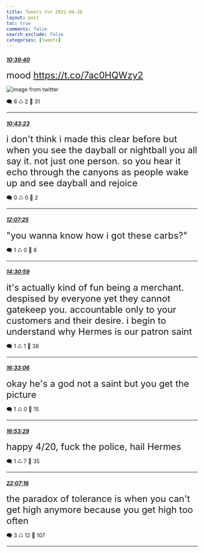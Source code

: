 ```yaml
---
title: Tweets for 2021-04-20
layout: post
toc: true
comments: false
search_exclude: false
categories: [tweets]
---
```



#### <a href = "https://twitter.com/deepfates/status/1384547325360574466">*10:39:40*</a>

<font size="5">mood  https://t.co/7ac0HQWzy2</font>

![image from twitter](/fastpages//images/EzbmdClVoAYL1LC.jpg)


🗨️ 6 ♺ 2 🤍  31   

---
    
#### <a href = "https://twitter.com/deepfates/status/1384548260644200454">*10:43:23*</a>

<font size="5">i don't think i made this clear before but when you see the dayball or nightball you all say it. not just one person.   so you hear it echo through the canyons as people wake up and see dayball and rejoice</font>



🗨️ 0 ♺ 0 🤍  2   

---
    
#### <a href = "https://twitter.com/deepfates/status/1384569407431581698">*12:07:25*</a>

<font size="5">"you wanna know how i got these carbs?"</font>



🗨️ 1 ♺ 0 🤍  8   

---
    
#### <a href = "https://twitter.com/deepfates/status/1384605536382033922">*14:30:59*</a>

<font size="5">it's actually kind of fun being a merchant. despised by everyone yet they cannot gatekeep you. accountable only to your customers and their desire. i begin to understand why Hermes is our patron saint</font>



🗨️ 1 ♺ 1 🤍  38   

---
    
#### <a href = "https://twitter.com/deepfates/status/1384636267896328195">*16:33:06*</a>

<font size="5">okay he's a god not a saint but you get the picture</font>



🗨️ 1 ♺ 0 🤍  15   

---
    
#### <a href = "https://twitter.com/deepfates/status/1384641397563674625">*16:53:29*</a>

<font size="5">happy 4/20, fuck the police, hail Hermes</font>



🗨️ 1 ♺ 7 🤍  35   

---
    
#### <a href = "https://twitter.com/deepfates/status/1384720364337438723">*22:07:16*</a>

<font size="5">the paradox of tolerance is when you can't get high anymore because you get high too often</font>



🗨️ 3 ♺ 12 🤍  107   

---
    
            
